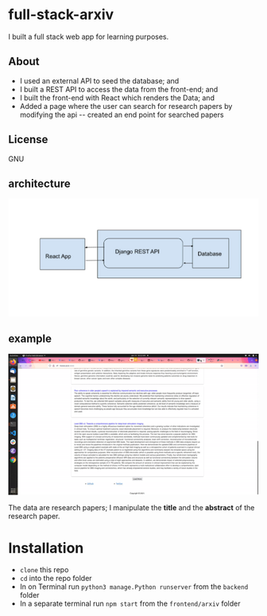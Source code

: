 # full-stack-arxiv
I built a full stack web app for learning purposes.

## About

- I used an external API to seed the database; and
- I built a REST API to access the data from the front-end; and
- I built the front-end with React which renders the Data; and
- Added a page where the user can search for research papers by modifying the api -- created an end point for searched papers

## License
GNU
           
## architecture
![architecture](docs/archi.jpeg)

## example 
![](docs/web7.gif)



The data are research papers; I manipulate the **title** and the **abstract** of 
the research paper.

# Installation
- `clone` this repo
- `cd` into the repo folder
- In on Terminal run `python3 manage.Python runserver` from the `backend` folder
- In a separate terminal run `npm start` from the `frontend/arxiv` folder
